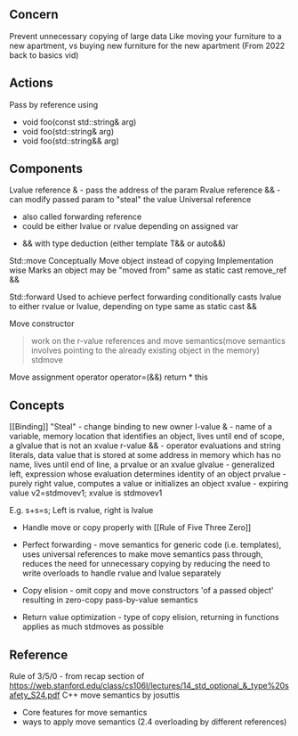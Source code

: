 ## Concern
Prevent unnecessary copying of large data
Like moving your furniture to a new apartment, vs buying new furniture for the new apartment (From 2022 back to basics vid)

## Actions
Pass by reference using
* void foo(const std::string& arg)
* void foo(std::string& arg)
* void foo(std::string&& arg)

## Components
Lvalue reference & - pass the address of the param
Rvalue reference && - can modify passed param to "steal" the value
Universal reference
* also called forwarding reference
* could be either lvalue or rvalue depending on assigned var
- && with type deduction (either template T&& or auto&&)

Std::move 
Conceptually
Move object instead of copying
Implementation wise
Marks an object may be "moved from"
same as static cast remove_ref &&

Std::forward
Used to achieve perfect forwarding
conditionally casts lvalue to either rvalue or lvalue, depending on type
same as static cast &&

Move constructor 
> work on the r-value references and move semantics(move semantics involves pointing to the already existing object in the memory)
> stdmove

Move assignment operator
operator=(&&)
return * this

## Concepts
[[Binding]]
"Steal" - change binding to new owner
l-value & - name of a variable, memory location that identifies an object, lives until end of scope, a glvalue that is not an xvalue
r-value && - operator evaluations and string literals, data value that is stored at some address in memory which has no name, lives until end of line, a prvalue or an xvalue
glvalue - generalized left, expression whose evaluation determines identity of an object
prvalue - purely right value, computes a value or initializes an object
xvalue - expiring value v2=stdmovev1; xvalue is stdmovev1

E.g. 
s+s=s;
Left is rvalue, right is lvalue

* Handle move or copy properly with [[Rule of Five Three Zero]]

* Perfect forwarding - move semantics for generic code (i.e. templates), uses universal references to make move semantics pass through, reduces the need for unnecessary copying by reducing the need to write overloads to handle rvalue and lvalue separately

* Copy elision - omit copy and move constructors 'of a passed object' resulting in zero-copy pass-by-value semantics

* Return value optimization - type of copy elision, returning in functions applies as much stdmoves as possible

## Reference
Rule of 3/5/0 - from recap section of https://web.stanford.edu/class/cs106l/lectures/14_std_optional_&_type%20safety_S24.pdf
C++ move semantics by josuttis
* Core features for move semantics
* ways to apply move semantics (2.4 overloading by different references)